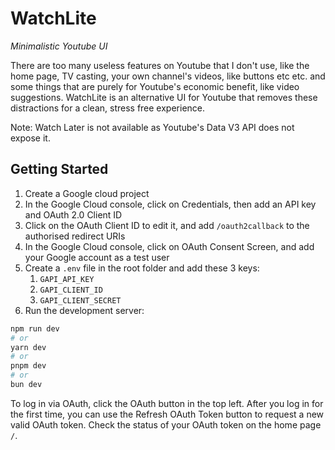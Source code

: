 # WatchLite

_Minimalistic Youtube UI_

There are too many useless features on Youtube that I don't use, like the home
page, TV casting, your own channel's videos, like buttons etc etc. and some
things that are purely for Youtube's economic benefit, like video suggestions.
WatchLite is an alternative UI for Youtube that removes these distractions for a
clean, stress free experience.

Note: Watch Later is not available as Youtube's Data V3 API does not expose it.

## Getting Started

1. Create a Google cloud project
2. In the Google Cloud console, click on Credentials, then add an API key and
   OAuth 2.0 Client ID
3. Click on the OAuth Client ID to edit it, and add `/oauth2callback` to the
   authorised redirect URIs
4. In the Google Cloud console, click on OAuth Consent Screen, and add your
   Google account as a test user
5. Create a `.env` file in the root folder and add these 3 keys:
   1. `GAPI_API_KEY`
   2. `GAPI_CLIENT_ID`
   3. `GAPI_CLIENT_SECRET`
6. Run the development server:

```bash
npm run dev
# or
yarn dev
# or
pnpm dev
# or
bun dev
```

To log in via OAuth, click the OAuth button in the top left. After you log in
for the first time, you can use the Refresh OAuth Token button to request a new
valid OAuth token. Check the status of your OAuth token on the home page `/`.
